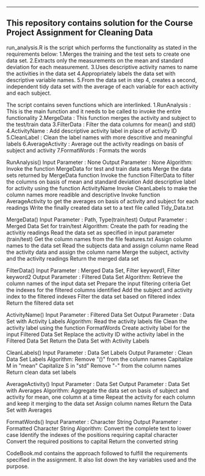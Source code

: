 --------------------------------------------------------------------------------------
This repository contains solution for the Course Project Assignment for Cleaning Data
--------------------------------------------------------------------------------------
run_analysis.R is the script which performs the functionality as stated in the requirements below:
1.Merges the training and the test sets to create one data set.
2.Extracts only the measurements on the mean and standard deviation for each measurement. 
3.Uses descriptive activity names to name the activities in the data set
4.Appropriately labels the data set with descriptive variable names. 
5.From the data set in step 4, creates a second, independent tidy data set with the average of each variable for each activity and each subject.


The script contains seven functions which are interlinked. 
1.RunAnalysis      : This is the main function and it needs to be called to invoke the entire functionality
2.MergeData        : This function merges the activity and subject to the test/train data
3.FilterData       : Filter the data columns for mean() and std()
4.ActivityName     : Add descriptive activity label in place of activity ID
5.CleanLabel       : Clean the label names with more descritive and meaningful labels
6.AverageActivity  : Average out the activity readings on basis of subject and activity
7.FormatWords      : Formats the words

RunAnalysis()
Input Parameter 	: None
Output Parameter 	: None
Algorithm:
Invoke the function MergeData for test and train data sets
Merge the data sets returned by MergeData function
Invoke the function FilterData to filter the columns on basis of mean and standard deviation
Add descriptive label for activity using the function ActivityName
Invoke CleanLabels to make the column names more readible and descriptive
Invoke function AverageActivity to get the averages on basis of activity and subject for each readings
Write the finally created data set to a text file called Tidy_Data.txt

MergeData()
Input Parameter		: Path, Type(train/test)
Output Parameter	: Merged Data Set for train/test
Algorithm:
Create the path for reading the activitiy readings
Read the data set as specified in input parameter (train/test)
Get the column names from the file features.txt
Assign column names to the data set
Read the subjects data and assign column name
Read the activity data and assign the column name
Merge the subject, activity and the activity readings
Return the merged data set

FilterData()
Input Parameter		: Merged Data Set, Filter keyword1, Filter keyword2
Output Parameter	: Filtered Data Set
Algorithm:
Retrieve the column names of the input data set
Prepare the input filtering criteria
Get the indexes for the filtered columns identified
Add the subject and activity index to the filtered indexes
Filter the data set based on filtered index
Return the filtered data set

ActivityName()
Input Parameter		: Filtered Data Set
Output Parameter	: Data Set with Activity Labels
Algorithm:
Read the activity labels file
Clean the activity label using the function FormatWords
Create activity label for the input Filtered Data Set
Replace the activity ID withe activity label in the Filtered Data Set
Return the Data Set with Activity Labels

CleanLabels()
Input Parameter		: Data Set Labels
Output	Parameter	: Clean Data Set Labels
Algorithm:
Remove "()" from the column names
Capitalize M in "mean"
Capitalize S in "std"
Remove "-" from the column names
Return clean data set labels

AverageActivity()
Input Parameter		: Data Set
Output Parameter	: Data Set with Averages
Algorithm:
Aggregate the data set on basis of subject and activity for mean, one column at a time
Repeat the activity for each column and keep it merging to the data set
Assign column names
Return the Data Set with Averages

FormatWords()
Input Parameter		: Character String
Output Parameter	: Formatted Character String
Algorithm:
Convert the complete text to lower case
Identify the indexes of the positions requiring capital character
Convert the required positions to capital
Return the converted string


CodeBook.md contains the approach followed to fulfill the requirements specified in the assignment. It also list down the key variables used and the purpose.


